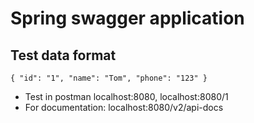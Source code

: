 # Spring swagger application

## Test data format
`{
 	"id": "1",
 	"name": "Tom",
 	"phone": "123"
 }`
 
 - Test in postman localhost:8080, localhost:8080/1
 - For documentation: localhost:8080/v2/api-docs